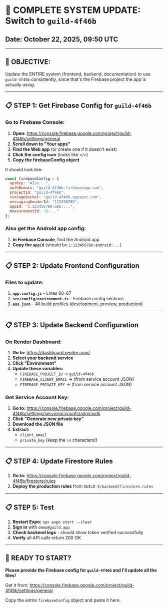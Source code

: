 # 🔄 **COMPLETE SYSTEM UPDATE: Switch to `guild-4f46b`**

## Date: October 22, 2025, 09:50 UTC

---

## 🎯 **OBJECTIVE:**

Update the ENTIRE system (frontend, backend, documentation) to use `guild-4f46b` consistently, since that's the Firebase project the app is actually using.

---

## 📋 **STEP 1: Get Firebase Config for `guild-4f46b`**

### **Go to Firebase Console:**

1. **Open:** https://console.firebase.google.com/project/guild-4f46b/settings/general
2. **Scroll down to "Your apps"**
3. **Find the Web app** (or create one if it doesn't exist)
4. **Click the config icon** (looks like `</>`)
5. **Copy the firebaseConfig object**

It should look like:
```javascript
const firebaseConfig = {
  apiKey: "AIza...",
  authDomain: "guild-4f46b.firebaseapp.com",
  projectId: "guild-4f46b",
  storageBucket: "guild-4f46b.appspot.com",
  messagingSenderId: "123456789",
  appId: "1:123456789:web:...",
  measurementId: "G-..."
};
```

### **Also get the Android app config:**

1. **In Firebase Console**, find the Android app
2. **Copy the `appId`** (should be `1:123456789:android:...`)

---

## 📋 **STEP 2: Update Frontend Configuration**

### **Files to update:**

1. **`app.config.js`** - Lines 60-67
2. **`src/config/environment.ts`** - Firebase config sections
3. **`eas.json`** - All build profiles (development, preview, production)

---

## 📋 **STEP 3: Update Backend Configuration**

### **On Render Dashboard:**

1. **Go to:** https://dashboard.render.com/
2. **Select your backend service**
3. **Click "Environment"**
4. **Update these variables:**
   - `FIREBASE_PROJECT_ID` → `guild-4f46b`
   - `FIREBASE_CLIENT_EMAIL` → (from service account JSON)
   - `FIREBASE_PRIVATE_KEY` → (from service account JSON)

### **Get Service Account Key:**

1. **Go to:** https://console.firebase.google.com/project/guild-4f46b/settings/serviceaccounts/adminsdk
2. **Click "Generate new private key"**
3. **Download the JSON file**
4. **Extract:**
   - `client_email`
   - `private_key` (keep the `\n` characters!)

---

## 📋 **STEP 4: Update Firestore Rules**

1. **Go to:** https://console.firebase.google.com/project/guild-4f46b/firestore/rules
2. **Deploy the production rules** from `GUILD-3/backend/firestore.rules`

---

## 📋 **STEP 5: Test**

1. **Restart Expo:** `npx expo start --clear`
2. **Sign in** with `demo@guild.app`
3. **Check backend logs** - should show token verified successfully
4. **Verify** all API calls return 200 OK

---

## 🚀 **READY TO START?**

**Please provide the Firebase config for `guild-4f46b` and I'll update all the files!**

Get it from: https://console.firebase.google.com/project/guild-4f46b/settings/general

Copy the entire `firebaseConfig` object and paste it here.

